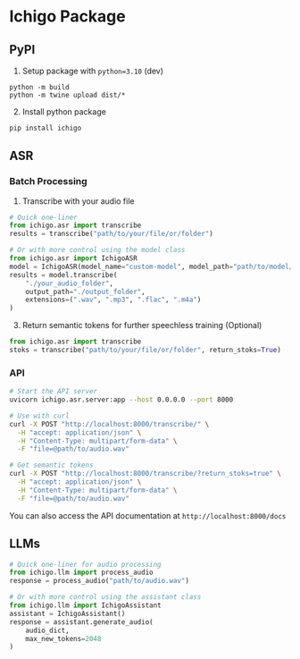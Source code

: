 # Ichigo Package

## PyPI

<!-- 
python -m build
pip install dist/ichigo-0.0.1-py3-none-any.whl
python -c "import ichigo.asr as asr; print(asr.__file__)" 
python -c "from ichigo.llm import process_audio; response = process_audio('speech.wav'); print(response)"
python -c "from ichigo.asr import transcribe; results = transcribe('speech.wav'); print(results)"
python -c "from ichigo.asr import transcribe; results = transcribe('speech.wav', return_stoks=True); print(results)"
python -c "from ichigo.asr import transcribe; results = transcribe('/root/ichigo-experiments/test'); print(results)"
-->

1. Setup package with `python=3.10` (dev)

```
python -m build
python -m twine upload dist/* 
```

2. Install python package

```bash
pip install ichigo
```

## ASR

### Batch Processing

1. Transcribe with your audio file

```python
# Quick one-liner
from ichigo.asr import transcribe
results = transcribe("path/to/your/file/or/folder")

# Or with more control using the model class
from ichigo.asr import IchigoASR
model = IchigoASR(model_name="custom-model", model_path="path/to/model/hub")
results = model.transcribe(
    "./your_audio_folder",
    output_path="./output_folder",
    extensions=(".wav", ".mp3", ".flac", ".m4a")
)
```

3. Return semantic tokens for further speechless training (Optional)

```python
from ichigo.asr import transcribe
stoks = transcribe("path/to/your/file/or/folder", return_stoks=True)
```

### API

```bash
# Start the API server
uvicorn ichigo.asr.server:app --host 0.0.0.0 --port 8000

# Use with curl
curl -X POST "http://localhost:8000/transcribe/" \
  -H "accept: application/json" \
  -H "Content-Type: multipart/form-data" \
  -F "file=@path/to/audio.wav"

# Get semantic tokens
curl -X POST "http://localhost:8000/transcribe/?return_stoks=true" \
  -H "accept: application/json" \
  -H "Content-Type: multipart/form-data" \
  -F "file=@path/to/audio.wav"
```

You can also access the API documentation at `http://localhost:8000/docs`


## LLMs

```python
# Quick one-liner for audio processing
from ichigo.llm import process_audio
response = process_audio("path/to/audio.wav")

# Or with more control using the assistant class
from ichigo.llm import IchigoAssistant
assistant = IchigoAssistant()
response = assistant.generate_audio(
    audio_dict,
    max_new_tokens=2048
)
```